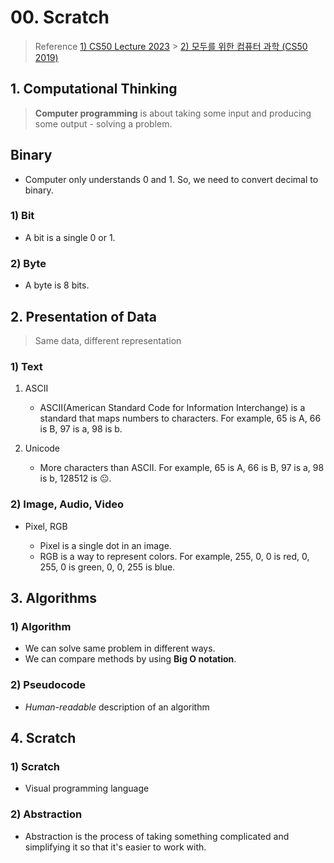 # 00. Scratch

> Reference
> [1) CS50 Lecture 2023](https://cs50.harvard.edu/x/2023/weeks/0/) > [2) 모두를 위한 컴퓨터 과학 (CS50 2019)](www.boostcourse.org/cs112)

## 1. Computational Thinking

> **Computer programming** is about taking some input and producing some output - solving a problem.

## Binary

- Computer only understands 0 and 1. So, we need to convert decimal to binary.

### 1) Bit

- A bit is a single 0 or 1.

### 2) Byte

- A byte is 8 bits.

## 2. Presentation of Data

> Same data, different representation

### 1) Text

1. ASCII

   - ASCII(American Standard Code for Information Interchange) is a standard that maps numbers to characters. For example, 65 is A, 66 is B, 97 is a, 98 is b.

2. Unicode

   - More characters than ASCII. For example, 65 is A, 66 is B, 97 is a, 98 is b, 128512 is 😐.

### 2) Image, Audio, Video

- Pixel, RGB

  - Pixel is a single dot in an image.
  - RGB is a way to represent colors. For example, 255, 0, 0 is red, 0, 255, 0 is green, 0, 0, 255 is blue.

## 3. Algorithms

### 1) Algorithm

- We can solve same problem in different ways.
- We can compare methods by using **Big O notation**.

### 2) Pseudocode

- _Human-readable_ description of an algorithm

## 4. Scratch

### 1) Scratch

- Visual programming language

### 2) Abstraction

- Abstraction is the process of taking something complicated and simplifying it so that it's easier to work with.